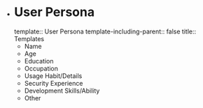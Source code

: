 - # User Persona
  template:: User Persona
  template-including-parent:: false
  title:: Templates
	- Name
	- Age
	- Education
	- Occupation
	- Usage Habit/Details
	- Security Experience
	- Development Skills/Ability
	- Other